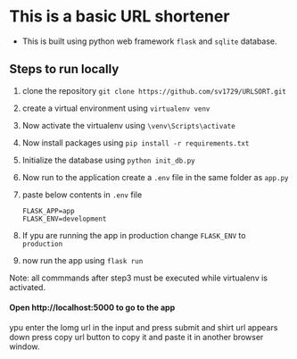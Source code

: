 # This is a basic URL shortener 

- This is built using python web framework `flask` and `sqlite` database.

## Steps to run locally

1. clone the repository `git clone https://github.com/sv1729/URLSORT.git`
2. create a virtual environment using `virtualenv venv`
3. Now activate the virtualenv using `\venv\Scripts\activate`
4. Now install packages using `pip install -r requirements.txt`

5. Initialize the database using 
    `python init_db.py`
6. Now run to the application create a `.env` file in the same folder as `app.py`
7. paste below contents in `.env` file
    ```env
    FLASK_APP=app
    FLASK_ENV=development
    ```
8. If ypu are running the app in production change `FLASK_ENV` to ` production`

9. now run the app using `flask run` 

Note: all commmands after step3 must be executed while virtualenv is activated.

#### Open http://localhost:5000 to go to the app


ypu enter the lomg url in the input and press submit and shirt url appears down press copy url button to copy it and  paste it in another browser window.

